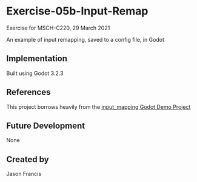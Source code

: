 # Exercise-05b-Input-Remap
Exercise for MSCH-C220, 29 March 2021

An example of input remapping, saved to a config file, in Godot

## Implementation
Built using Godot 3.2.3

## References
This project borrows heavily from the [input_mapping Godot Demo Project](https://github.com/godotengine/godot-demo-projects/tree/master/gui/input_mapping)

## Future Development
None

## Created by 
Jason Francis
```
